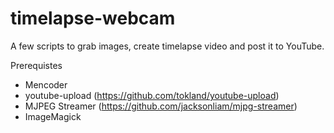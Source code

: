 # timelapse-webcam
A few scripts to grab images, create timelapse video and post it to YouTube.

Prerequistes
* Mencoder
* youtube-upload (https://github.com/tokland/youtube-upload)
* MJPEG Streamer (https://github.com/jacksonliam/mjpg-streamer)
* ImageMagick
